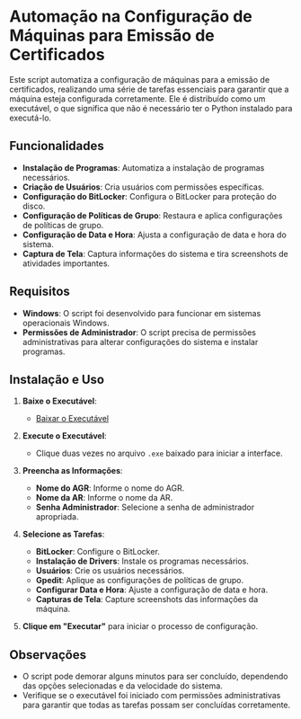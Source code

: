 # Automação na Configuração de Máquinas para Emissão de Certificados

Este script automatiza a configuração de máquinas para a emissão de certificados, realizando uma série de tarefas essenciais para garantir que a máquina esteja configurada corretamente. Ele é distribuído como um executável, o que significa que não é necessário ter o Python instalado para executá-lo.

## Funcionalidades

- **Instalação de Programas**: Automatiza a instalação de programas necessários.
- **Criação de Usuários**: Cria usuários com permissões específicas.
- **Configuração do BitLocker**: Configura o BitLocker para proteção do disco.
- **Configuração de Políticas de Grupo**: Restaura e aplica configurações de políticas de grupo.
- **Configuração de Data e Hora**: Ajusta a configuração de data e hora do sistema.
- **Captura de Tela**: Captura informações do sistema e tira screenshots de atividades importantes.

## Requisitos

- **Windows**: O script foi desenvolvido para funcionar em sistemas operacionais Windows.
- **Permissões de Administrador**: O script precisa de permissões administrativas para alterar configurações do sistema e instalar programas.

## Instalação e Uso

1. **Baixe o Executável**:
   - [Baixar o Executável](https://drive.google.com/file/d/1oa7Grg5UuT4E37WYn3SjhOirnG-jGr0-/view?usp=sharing)

2. **Execute o Executável**:
   - Clique duas vezes no arquivo `.exe` baixado para iniciar a interface.

3. **Preencha as Informações**:
   - **Nome do AGR**: Informe o nome do AGR.
   - **Nome da AR**: Informe o nome da AR.
   - **Senha Administrador**: Selecione a senha de administrador apropriada.

4. **Selecione as Tarefas**:
   - **BitLocker**: Configure o BitLocker.
   - **Instalação de Drivers**: Instale os programas necessários.
   - **Usuários**: Crie os usuários necessários.
   - **Gpedit**: Aplique as configurações de políticas de grupo.
   - **Configurar Data e Hora**: Ajuste a configuração de data e hora.
   - **Capturas de Tela**: Capture screenshots das informações da máquina.

5. **Clique em "Executar"** para iniciar o processo de configuração.

## Observações

- O script pode demorar alguns minutos para ser concluído, dependendo das opções selecionadas e da velocidade do sistema.
- Verifique se o executável foi iniciado com permissões administrativas para garantir que todas as tarefas possam ser concluídas corretamente.
